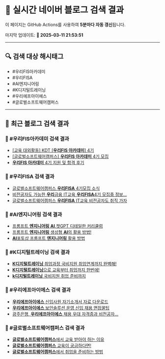 # 🚀 실시간 네이버 블로그 검색 결과

이 페이지는 GitHub Actions를 사용하여 **5분마다 자동 갱신**됩니다.

마지막 업데이트: **📅 2025-03-11 21:53:51**

---

## 🔍 검색 대상 해시태그
- #우리FIS아카데미
- #우리FISA
- #AI엔지니어링
- #K디지털트레이닝
- #우리에프아이에스
- #글로벌소프트웨어캠퍼스

---

## 📝 최근 블로그 검색 결과

### 🔹 #우리FIS아카데미 검색 결과
- [[교육 대외활동] KDT [<b>우리FIS 아카데미</b>] 4기](https://blog.naver.com/contest_korea/223647799048)
- [[글로벌소프트웨어캠퍼스] <b>우리FIS 아카데미</b> 4기 모집](https://blog.naver.com/mijeong_park/223635020250)
- [<b>우리FIS 아카데미</b> 4기 지원 및 합격 후기](https://blog.naver.com/erika0809/223666793504)

### 🔹 #우리FISA 검색 결과
- [글로벌소프트웨어캠퍼스 <b>우리FISA</b> 4기모집 소식](https://blog.naver.com/moa-c/223652163662)
- [비전공자도 가능한 <b>우리</b>금융 IT교육 <b>우리FISA</b>4기 모집중 정보... ](https://blog.naver.com/ndu2002/223658094168)
- [글로벌소프트웨어캠퍼스 <b>우리FISA</b> IT교육 비전공자도 취직 가자](https://blog.naver.com/1004jungbin/223650351206)

### 🔹 #AI엔지니어링 검색 결과
- [프롬프트 <b>엔지니어링</b> <b>AI</b>,챗GPT 디테일한 커리큘럼](https://blog.naver.com/apple516/223786155486)
- [프롬프트 <b>엔지니어링</b> 생성형 <b>AI</b>의 활용 방법!](https://blog.naver.com/kyosil/223767449478)
- [<b>AI</b>포토샵 프롬프트 <b>엔지니어링</b> 활용 방법](https://blog.naver.com/thfk8158/223732196608)

### 🔹 #K디지털트레이닝 검색 결과
- [<b>K디지털트레이닝</b> 취업과정 국비지원 취업연계까지 완벽해!](https://blog.naver.com/lordpark02/223770963702)
- [<b>K디지털트레이닝</b>으로 교육부터 취업까지 한번에!](https://blog.naver.com/megaitacademy/223784683737)
- [<b>k디지털트레이닝</b> 국비지원 취업 준비까지](https://blog.naver.com/i_misskorea/223489593029)

### 🔹 #우리에프아이에스 검색 결과
- [<b>우리에프아이에스</b> 신입사원 자기소개서 자료 다운로드](https://blog.naver.com/ajsy357/223673314110)
- [<b>우리에프아이에스</b> 보안솔루션 운영 신입 채용 면접꿀팁](https://blog.naver.com/onair_speech/223731537801)
- [광주은행, <b>우리에프아이에스</b> 채용 우대 자격증과 비전공자... ](https://blog.naver.com/giveapeck/223621025743)

### 🔹 #글로벌소프트웨어캠퍼스 검색 결과
- [<b>글로벌소프트웨어캠퍼스</b>에서 교육 받아야 하는 이유](https://blog.naver.com/tnqls3019/223040613743)
- [<b>글로벌소프트웨어캠퍼스</b> 교육이 궁금하다면!](https://blog.naver.com/kkky1015/223168661875)
- [<b>글로벌소프트웨어캠퍼스</b>에서 취업을 준비하는 방법](https://blog.naver.com/mtpolice/223167777639)
